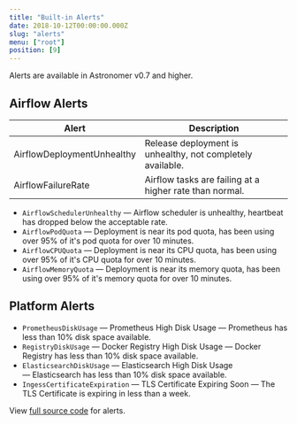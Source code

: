 ```yaml
---
title: "Built-in Alerts"
date: 2018-10-12T00:00:00.000Z
slug: "alerts"
menu: ["root"]
position: [9]
---
```


Alerts are available in Astronomer v0.7 and higher.

## Airflow Alerts

| Alert                       | Description |
| -------------               | ------------- |
| AirflowDeploymentUnhealthy  | Release deployment is unhealthy, not completely available. |
| AirflowFailureRate          | Airflow tasks are failing at a higher rate than normal. |

* `AirflowSchedulerUnhealthy` — Airflow scheduler is unhealthy, heartbeat has dropped below the acceptable rate.
* `AirflowPodQuota` — Deployment is near its pod quota, has been using over 95% of it's pod quota for over 10 minutes.
* `AirflowCPUQuota` — Deployment is near its CPU quota, has been using over 95% of it's CPU quota for over 10 minutes.
* `AirflowMemoryQuota` — Deployment is near its memory quota, has been using over 95% of it's memory quota for over 10 minutes.

## Platform Alerts

* `PrometheusDiskUsage` — Prometheus High Disk Usage — Prometheus has less than 10% disk space available.
* `RegistryDiskUsage` — Docker Registry High Disk Usage — Docker Registry has less than 10% disk space available.
* `ElasticsearchDiskUsage` — Elasticsearch High Disk Usage — Elasticsearch has less than 10% disk space available.
* `IngessCertificateExpiration` — TLS Certificate Expiring Soon — The TLS Certificate is expiring in less than a week.

View [full source code](https://github.com/astronomerio/helm.astronomer.io/blob/master/charts/prometheus/values.yaml#L41-L148) for alerts.
